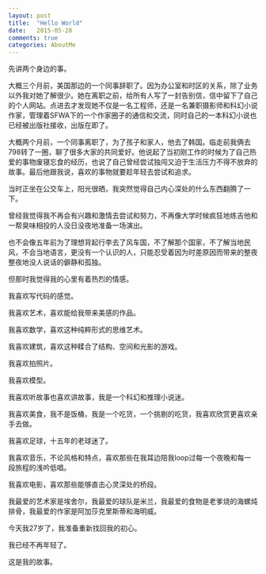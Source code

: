 ```yaml
---
layout: post
title:  "Hello World"
date:   2015-05-28
comments: true
categories: AboutMe
---
```

先讲两个身边的事。

大概三个月前，美国那边的一个同事辞职了。因为办公室和时区的关系，除了业务以外我对她了解很少。她在离职之前，给所有人写了一封告别信，信中留下了自己的个人网站。点进去才发现她不仅是一名工程师，还是一名兼职摄影师和科幻小说作家，管理着SFWA下的一个作家圈子的通信和交流，同时自己的一本科幻小说也已经被出版社接收，出版在即了。

大概两个月前，一个同事离职了，为了孩子和家人，他去了韩国。临走前我俩去798转了一圈，聊了很多大家的共同爱好。他说起了当初刚工作的时候为了自己热爱的事物废寝忘食的经历，也说了自己曾经尝试独闯又迫于生活压力不得不放弃的故事。最后他跟我说，喜欢的事物就要趁年轻去尝试和追求。

当时正坐在公交车上，阳光很晒，我突然觉得自己内心深处的什么东西翻腾了一下。

曾经我觉得我不再会有兴趣和激情去尝试和努力，不再像大学时候疯狂地练吉他和一帮臭味相投的人没日没夜地准备一场演出。

也不会像五年前为了理想背起行李去了风车国，不了解那个国家，不了解当地民风，不会当地语言，更没有一个认识的人，只能忍受着因为时差原因而带来的整夜整夜地没人说话的僻静和孤独。

但那时我觉得我的心里有着热烈的情感。

我喜欢写代码的感觉。

我喜欢艺术，喜欢能给我带来美感的作品。

我喜欢数学，喜欢这种纯粹形式的思维艺术。

我喜欢建筑，喜欢这种糅合了结构、空间和光影的游戏。

我喜欢拍照片。

我喜欢模型。

我喜欢听故事也喜欢讲故事，我是一个科幻和推理小说迷。

我喜欢美食，我不是饭桶，我是一个吃货，一个挑剔的吃货，我喜欢欣赏更喜欢亲手去做。

我喜欢足球，十五年的老球迷了。

我喜欢音乐，不论风格和特点，喜欢那些在我耳边陪我loop过每一个夜晚和每一段旅程的浅吟低唱。

我喜欢电影，喜欢那些能够直击心灵深处的桥段。

我最爱的艺术家是埃舍尔，我最爱的球队是米兰，我最爱的食物是老爹烧的海螺炖排骨，我最爱的作家是阿加莎克里斯蒂和海明威。

今天我27岁了，我准备重新找回我的初心。

我已经不再年轻了。

这是我的故事。

